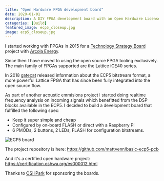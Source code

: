 ```yaml
---
title: "Open Hardware FPGA development board"
date: 2020-01-01
description: A DIY FPGA development board with an Open Hardware License
categories: [Build]
featured_image: ecp5_closeup.jpg
image: ecp5_closeup.jpg
---
```


I started working with FPGAs in 2015 for a [Technology Strategy Board](https://www.r-techmaterials.com/research-and-development/comsafe-hv/) project with [Arcola Energy](https://www.arcolaenergy.com).

Since then I have moved to using the open source FPGA tooling exclusively. The main family of FPGAs supported are the Lattice iCE40 series. 

In 2018 [gatecat](https://github.com/gatecat) released information about the ECP5 bitstream format, a more powerful Lattice FPGA that has since been fully integrated into the open source flow.

As part of another acoustic emmisions project I started doing realtime frequency analysis on incoming signals which benefitted from the DSP blocks available in the ECP5.
I decided to build a development board that fulfilled the following spec:

* Keep it super simple and cheap
* Configured by on-board FLASH or direct with a Raspberry Pi
* 6 PMODs, 2 buttons, 2 LEDs, FLASH for configuration bitstreams.

![ECP5 board](/ecp5_board.jpg)

The project repository is here: https://github.com/mattvenn/basic-ecp5-pcb

And it's a certified open hardware project: https://certification.oshwa.org/es000012.html

Thanks to [OSHPark](https://oshpark.com/shared_projects/pCsPoHNi) for sponsoring the boards.
